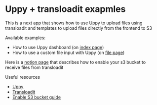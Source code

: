 # Uppy + transloadit exapmles

This is a next app that shows how to use [Uppy](https://uppy.io/) to upload files using transloadit and templates to upload files directly from the frontend to S3

Available examples:

- How to use Uppy dashboard (on [index page](/pages/index.jsx))
- How to use a custom file input with Uppy (on [file page](/pages/file.jsx))

Here is a [notion page](https://kodemia.notion.site/Transloidit-uppy-react-7a9864f3dd18495f97444f7e32cc503e) that describes how to enable your s3 bucket to receive files from transloadit

Useful resources

- [Uppy](https://uppy.io/)
- [Transloadit](https://transloadit.com)
- [Enable S3 bucket guide](https://kodemia.notion.site/Transloidit-uppy-react-7a9864f3dd18495f97444f7e32cc503e)
